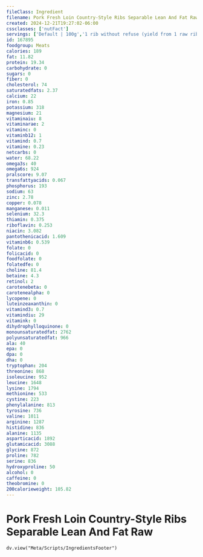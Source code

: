 ```yaml
---
fileClass: Ingredient
filename: Pork Fresh Loin Country-Style Ribs Separable Lean And Fat Raw
created: 2024-12-21T19:27:02-06:00
cssclasses: ['nutFact']
servings: ['Default | 100g','1 rib without refuse (yield from 1 raw rib, with refuse, weighing 196g) | 128','1 oz | 28.4']
id: 167895
foodgroup: Meats
calories: 189
fat: 11.82
protein: 19.34
carbohydrate: 0
sugars: 0
fiber: 0
cholesterol: 74
saturatedfats: 2.37
calcium: 22
iron: 0.85
potassium: 318
magnesium: 21
vitaminaiu: 8
vitaminarae: 2
vitaminc: 0
vitaminb12: 1
vitamind: 0.7
vitamine: 0.23
netcarbs: 0
water: 68.22
omega3s: 40
omega6s: 924
pralscore: 9.07
transfattyacids: 0.067
phosphorus: 193
sodium: 63
zinc: 2.78
copper: 0.078
manganese: 0.011
selenium: 32.3
thiamin: 0.375
riboflavin: 0.253
niacin: 3.082
pantothenicacid: 1.609
vitaminb6: 0.539
folate: 0
folicacid: 0
foodfolate: 0
folatedfe: 0
choline: 81.4
betaine: 4.3
retinol: 2
carotenebeta: 0
carotenealpha: 0
lycopene: 0
luteinzeaxanthin: 0
vitamind3: 0.7
vitamindiu: 29
vitamink: 0
dihydrophylloquinone: 0
monounsaturatedfat: 2762
polyunsaturatedfat: 966
ala: 40
epa: 0
dpa: 0
dha: 0
tryptophan: 204
threonine: 868
isoleucine: 952
leucine: 1648
lysine: 1794
methionine: 533
cystine: 223
phenylalanine: 813
tyrosine: 736
valine: 1011
arginine: 1287
histidine: 836
alanine: 1135
asparticacid: 1892
glutamicacid: 3088
glycine: 872
proline: 782
serine: 836
hydroxyproline: 50
alcohol: 0
caffeine: 0
theobromine: 0
200calorieweight: 105.82
---
```


# Pork Fresh Loin Country-Style Ribs Separable Lean And Fat Raw

```dataviewjs
dv.view("Meta/Scripts/IngredientsFooter")
```